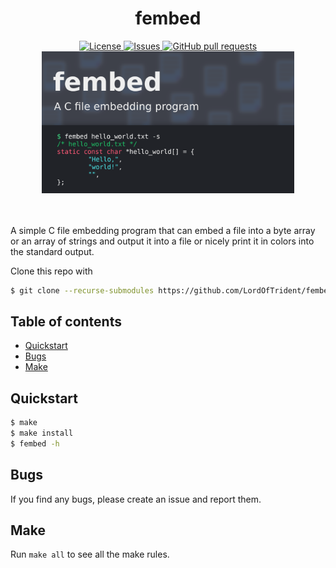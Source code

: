 <h1 align="center">fembed</h1>
<p align="center">
	<a href="./LICENSE">
		<img alt="License" src="https://img.shields.io/badge/license-GPL-blue?color=7aca00"/>
	</a>
	<a href="https://github.com/LordOfTrident/fembed/issues">
		<img alt="Issues" src="https://img.shields.io/github/issues/LordOfTrident/fembed?color=0088ff"/>
	</a>
	<a href="https://github.com/LordOfTrident/fembed/pulls">
		<img alt="GitHub pull requests" src="https://img.shields.io/github/issues-pr/LordOfTrident/fembed?color=0088ff"/>
	</a>
	<img width="80%" src="res/thumbnail.png"/>
	<br><br><br>
</p>

A simple C file embedding program that can embed a file into a byte array or an array of strings
and output it into a file or nicely print it in colors into the standard output.

Clone this repo with
```sh
$ git clone --recurse-submodules https://github.com/LordOfTrident/fembed
```

## Table of contents
* [Quickstart](#quickstart)
* [Bugs](#bugs)
* [Make](#make)

## Quickstart
```sh
$ make
$ make install
$ fembed -h
```

## Bugs
If you find any bugs, please create an issue and report them.

## Make
Run `make all` to see all the make rules.
